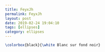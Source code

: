 ```yaml
---
title: FeyxJh
permalink: FeyxJh
layout: post
date: 2019-02-24 19:04:10
tags: [ellipses]
category: ellipses
---
```


```latex
\colorbox{black}{\white Blanc sur fond noir}
```